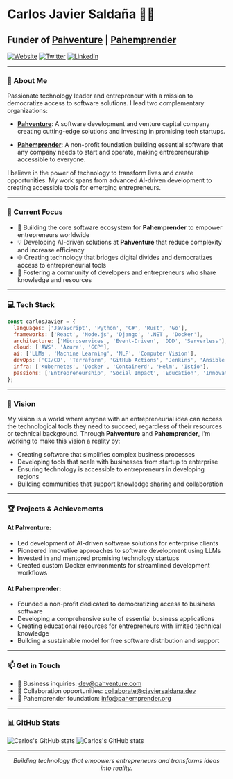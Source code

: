 # Carlos Javier Saldaña 👨‍💻

## Funder of [Pahventure](https://github.com/pahventure) | [Pahemprender](https://github.com/pahemprender)

[![Website](https://img.shields.io/badge/Website-CJavierSaldana.dev-blue?style=for-the-badge&logo=globe)](https://CJavierSaldana.dev)
[![Twitter](https://img.shields.io/badge/Twitter-@CJavierSaldana-1DA1F2?style=for-the-badge&logo=twitter&logoColor=white)](https://twitter.com/CJavierSaldana)
[![LinkedIn](https://img.shields.io/badge/LinkedIn-Carlos_Javier_Saldaña-0077B5?style=for-the-badge&logo=linkedin&logoColor=white)](https://linkedin.com/in/cjaviersaldana)

---

### 🚀 About Me

Passionate technology leader and entrepreneur with a mission to democratize access to software solutions. I lead two complementary organizations:

- **[Pahventure](https://pahventure.com)**: A software development and venture capital company creating cutting-edge solutions and investing in promising tech startups.
  
- **[Pahemprender](https://github.com/pahemprender)**: A non-profit foundation building essential software that any company needs to start and operate, making entrepreneurship accessible to everyone.

I believe in the power of technology to transform lives and create opportunities. My work spans from advanced AI-driven development to creating accessible tools for emerging entrepreneurs.

---

### 🔭 Current Focus

- 🌱 Building the core software ecosystem for **Pahemprender** to empower entrepreneurs worldwide
- 💡 Developing AI-driven solutions at **Pahventure** that reduce complexity and increase efficiency
- 🌐 Creating technology that bridges digital divides and democratizes access to entrepreneurial tools
- 🤝 Fostering a community of developers and entrepreneurs who share knowledge and resources

---

### 💻 Tech Stack

```javascript
const carlosJavier = {
  languages: ['JavaScript', 'Python', 'C#', 'Rust', 'Go'],
  frameworks: ['React', 'Node.js', 'Django', '.NET', 'Docker'],
  architecture: ['Microservices', 'Event-Driven', 'DDD', 'Serverless'],
  cloud: ['AWS', 'Azure', 'GCP'],
  ai: ['LLMs', 'Machine Learning', 'NLP', 'Computer Vision'],
  devOps: ['CI/CD', 'Terraform', 'GitHub Actions', 'Jenkins', 'Ansible'],
  infra: ['Kubernetes', 'Docker', 'Containerd', 'Helm', 'Istio'],
  passions: ['Entrepreneurship', 'Social Impact', 'Education', 'Innovation']
};
```

---

### 🌟 Vision

My vision is a world where anyone with an entrepreneurial idea can access the technological tools they need to succeed, regardless of their resources or technical background. Through **Pahventure** and **Pahemprender**, I'm working to make this vision a reality by:

- Creating software that simplifies complex business processes
- Developing tools that scale with businesses from startup to enterprise
- Ensuring technology is accessible to entrepreneurs in developing regions
- Building communities that support knowledge sharing and collaboration

---

### 🏆 Projects & Achievements

#### At Pahventure:
- Led development of AI-driven software solutions for enterprise clients
- Pioneered innovative approaches to software development using LLMs
- Invested in and mentored promising technology startups
- Created custom Docker environments for streamlined development workflows

#### At Pahemprender:
- Founded a non-profit dedicated to democratizing access to business software
- Developing a comprehensive suite of essential business applications
- Creating educational resources for entrepreneurs with limited technical knowledge
- Building a sustainable model for free software distribution and support

---

### 📫 Get in Touch

- 💼 Business inquiries: [dev@pahventure.com](mailto:hello@pahventure.com)
- 🤝 Collaboration opportunities: [collaborate@cjaviersaldana.dev](mailto:hello@cjaviersaldana.dev)
- 🌱 Pahemprender foundation: [info@pahemprender.org](mailto:hello@pahemprender.org)

---

### 📊 GitHub Stats

![Carlos's GitHub stats](https://github-readme-stats.vercel.app/api?username=CJavierSaldana&show_icons=true&theme=radical)
![Carlos's GitHub stats](https://github-readme-stats.vercel.app/api/wakatime?username=CJavierSaldana)

---

<p align="center">
  <i>Building technology that empowers entrepreneurs and transforms ideas into reality.</i>
</p>
